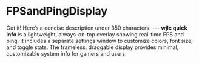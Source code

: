# FPSandPingDisplay
Got it! Here’s a concise description under 350 characters:  ---  **wjlc quick info** is a lightweight, always-on-top overlay showing real-time FPS and ping. It includes a separate settings window to customize colors, font size, and toggle stats. The frameless, draggable display provides minimal, customizable system info for gamers and users.
